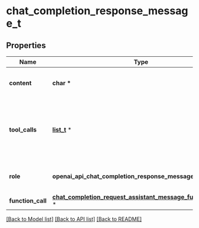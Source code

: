 # chat_completion_response_message_t

## Properties
Name | Type | Description | Notes
------------ | ------------- | ------------- | -------------
**content** | **char \*** | The contents of the message. | 
**tool_calls** | [**list_t**](chat_completion_message_tool_call.md) \* | The tool calls generated by the model, such as function calls. | [optional] 
**role** | **openai_api_chat_completion_response_message_ROLE_e** | The role of the author of this message. | 
**function_call** | [**chat_completion_request_assistant_message_function_call_t**](chat_completion_request_assistant_message_function_call.md) \* |  | [optional] 

[[Back to Model list]](../README.md#documentation-for-models) [[Back to API list]](../README.md#documentation-for-api-endpoints) [[Back to README]](../README.md)


